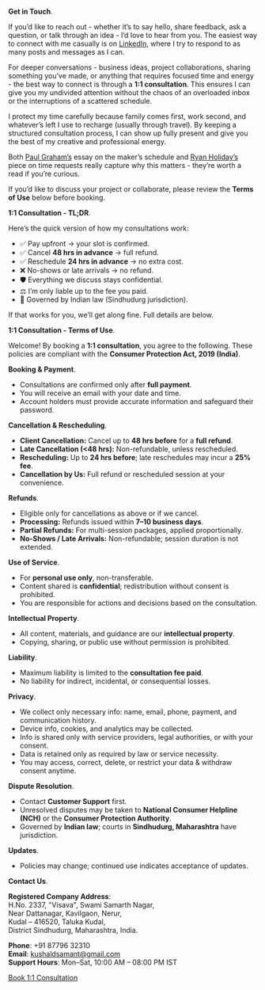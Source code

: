 **Get in Touch**.

If you’d like to reach out - whether it’s to say hello, share feedback, ask a question, or talk through an idea - I’d love to hear from you. The easiest way to connect with me casually is on <a href="https://linkedin.com/in/kvshvl" rel="noopener noreferrer" target="_blank">LinkedIn</a>, where I try to respond to as many posts and messages as I can.

For deeper conversations - business ideas, project collaborations, sharing something you’ve made, or anything that requires focused time and energy - the best way to connect is through a **1:1 consultation**. This ensures I can give you my undivided attention without the chaos of an overloaded inbox or the interruptions of a scattered schedule.

I protect my time carefully because family comes first, work second, and whatever’s left I use to recharge (usually through travel). By keeping a structured consultation process, I can show up fully present and give you the best of my creative and professional energy.

Both <a href="http://paulgraham.com/makersschedule.html" rel="noopener noreferrer" target="_blank">Paul Graham’s</a> essay on the maker’s schedule and <a href="https://thoughtcatalog.com/ryan-holiday/2017/01/to-everyone-who-asks-for-just-a-little-of-your-time" rel="noopener noreferrer" target="_blank">Ryan Holiday’s</a> piece on time requests really capture why this matters - they’re worth a read if you’re curious.

If you’d like to discuss your project or collaborate, please review the **Terms of Use** below before booking.

**1:1 Consultation - TL;DR**.

Here’s the quick version of how my consultations work:

- ✅ Pay upfront → your slot is confirmed.  
- ✅ Cancel **48 hrs in advance** → full refund.  
- ✅ Reschedule **24 hrs in advance** → no extra cost.  
- ❌ No-shows or late arrivals → no refund.  
- 🛡️ Everything we discuss stays confidential.  
- ⚖️ I’m only liable up to the fee you paid.  
- 📜 Governed by Indian law (Sindhudurg jurisdiction).

If that works for you, we’ll get along fine. Full details are below.

**1:1 Consultation - Terms of Use**.

Welcome! By booking a **1:1 consultation**, you agree to the following. These policies are compliant with the **Consumer Protection Act, 2019 (India)**.

**Booking & Payment**.

- Consultations are confirmed only after **full payment**.  
- You will receive an email with your date and time.  
- Account holders must provide accurate information and safeguard their password.  

**Cancellation & Rescheduling**.

- **Client Cancellation:** Cancel up to **48 hrs before** for a **full refund**.  
- **Late Cancellation (<48 hrs):** Non-refundable, unless rescheduled.  
- **Rescheduling:** Up to **24 hrs before**; late reschedules may incur a **25% fee**.  
- **Cancellation by Us:** Full refund or rescheduled session at your convenience.

**Refunds**.

- Eligible only for cancellations as above or if we cancel.  
- **Processing:** Refunds issued within **7–10 business days**.  
- **Partial Refunds:** For multi-session packages, applied proportionally.  
- **No-Shows / Late Arrivals:** Non-refundable; session duration is not extended.

**Use of Service**.

- For **personal use only**, non-transferable.  
- Content shared is **confidential**; redistribution without consent is prohibited.  
- You are responsible for actions and decisions based on the consultation.

**Intellectual Property**.

- All content, materials, and guidance are our **intellectual property**.  
- Copying, sharing, or public use without permission is prohibited.

**Liability**.

- Maximum liability is limited to the **consultation fee paid**.  
- No liability for indirect, incidental, or consequential losses.

**Privacy**.

- We collect only necessary info: name, email, phone, payment, and communication history.  
- Device info, cookies, and analytics may be collected.  
- Info is shared only with service providers, legal authorities, or with your consent.  
- Data is retained only as required by law or service necessity.  
- You may access, correct, delete, or restrict your data & withdraw consent anytime.

**Dispute Resolution**.

- Contact **Customer Support** first.  
- Unresolved disputes may be taken to **National Consumer Helpline (NCH)** or the **Consumer Protection Authority**.  
- Governed by **Indian law**; courts in **Sindhudurg, Maharashtra** have jurisdiction.

**Updates**.

- Policies may change; continued use indicates acceptance of updates.  

**Contact Us**.

**Registered Company Address**:  
H.No. 2337, "Visava", Swami Samarth Nagar,  
Near Dattanagar, Kavilgaon, Nerur,  
Kudal – 416520, Taluka Kudal,  
District Sindhudurg, Maharashtra, India.

**Phone**: +91 87796 32310  
**Email**: kushaldsamant@gmail.com  
**Support Hours**: Mon–Sat, 10:00 AM – 08:00 PM IST

<div class="roadmap-spacer-1"></div>
<p>
<a class="btn" href="https://kvshvl.setmore.com">Book&nbsp;1:1&nbsp;Consultation</a>
</p>
<div class="roadmap-spacer-2"></div>